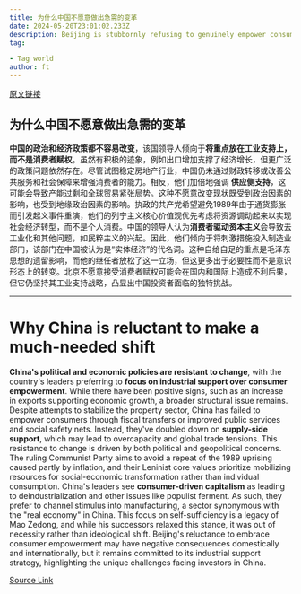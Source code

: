 ```yaml
---
title: 为什么中国不愿意做出急需的变革
date: 2024-05-20T23:01:02.233Z
description: Beijing is stubbornly refusing to genuinely empower consumers, preferring to focus on industrial support
tag: 

- Tag world
author: ft
---
```


[原文链接](https://ft.com/content/a1bd39d8-bcf9-4521-bcfe-3575c6fab913)

## 为什么中国不愿意做出急需的变革 

**中国的政治和经济政策都不容易改变**，该国领导人倾向于**将重点放在工业支持上，而不是消费者赋权**。虽然有积极的迹象，例如出口增加支撑了经济增长，但更广泛的政策问题依然存在。尽管试图稳定房地产行业，中国仍未通过财政转移或改善公共服务和社会保障来增强消费者的能力。相反，他们加倍地强调 **供应侧支持**，这可能会导致产能过剩和全球贸易紧张局势。这种不愿意改变现状既受到政治因素的影响，也受到地缘政治因素的影响。执政的共产党希望避免1989年由于通货膨胀而引发起义事件重演，他们的列宁主义核心价值观优先考虑将资源调动起来以实现社会经济转型，而不是个人消费。中国的领导人认为**消费者驱动资本主义**会导致去工业化和其他问题，如民粹主义的兴起。因此，他们倾向于将刺激措施投入制造业部门，该部门在中国被认为是“实体经济”的代名词。这种自给自足的重点是毛泽东思想的遗留影响，而他的继任者放松了这一立场，但这更多出于必要性而不是意识形态上的转变。北京不愿意接受消费者赋权可能会在国内和国际上造成不利后果，但它仍坚持其工业支持战略，凸显出中国投资者面临的独特挑战。

---

# Why China is reluctant to make a much-needed shift 

**China's political and economic policies are resistant to change**, with the country's leaders preferring to **focus on industrial support over consumer empowerment**. While there have been positive signs, such as an increase in exports supporting economic growth, a broader structural issue remains. Despite attempts to stabilize the property sector, China has failed to empower consumers through fiscal transfers or improved public services and social safety nets. Instead, they've doubled down on **supply-side support**, which may lead to overcapacity and global trade tensions. This resistance to change is driven by both political and geopolitical concerns. The ruling Communist Party aims to avoid a repeat of the 1989 uprising caused partly by inflation, and their Leninist core values prioritize mobilizing resources for social-economic transformation rather than individual consumption. China's leaders see **consumer-driven capitalism** as leading to deindustrialization and other issues like populist ferment. As such, they prefer to channel stimulus into manufacturing, a sector synonymous with the "real economy" in China. This focus on self-sufficiency is a legacy of Mao Zedong, and while his successors relaxed this stance, it was out of necessity rather than ideological shift. Beijing's reluctance to embrace consumer empowerment may have negative consequences domestically and internationally, but it remains committed to its industrial support strategy, highlighting the unique challenges facing investors in China.

[Source Link](https://ft.com/content/a1bd39d8-bcf9-4521-bcfe-3575c6fab913)


